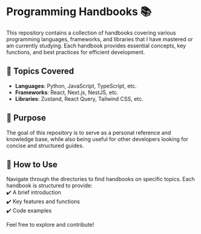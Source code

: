 # Programming Handbooks 📚

This repository contains a collection of handbooks covering various programming languages, frameworks, and libraries that I have mastered or am currently studying. Each handbook provides essential concepts, key functions, and best practices for efficient development.

## 📌 Topics Covered

- **Languages**: Python, JavaScript, TypeScript, etc.
- **Frameworks**: React, Next.js, NestJS, etc.
- **Libraries**: Zustand, React Query, Tailwind CSS, etc.

## 🚀 Purpose

The goal of this repository is to serve as a personal reference and knowledge base, while also being useful for other developers looking for concise and structured guides.

## 📖 How to Use

Navigate through the directories to find handbooks on specific topics. Each handbook is structured to provide:  
✔️ A brief introduction  
✔️ Key features and functions  
✔️ Code examples

Feel free to explore and contribute!
